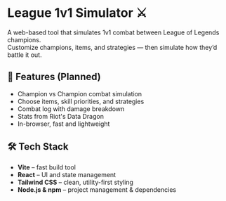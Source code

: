 # League 1v1 Simulator ⚔️

A web-based tool that simulates 1v1 combat between League of Legends champions.  
Customize champions, items, and strategies — then simulate how they’d battle it out.

## 🔧 Features (Planned)

- Champion vs Champion combat simulation
- Choose items, skill priorities, and strategies
- Combat log with damage breakdown
- Stats from Riot's Data Dragon
- In-browser, fast and lightweight

## 🛠 Tech Stack

- **Vite** – fast build tool
- **React** – UI and state management
- **Tailwind CSS** – clean, utility-first styling
- **Node.js & npm** – project management & dependencies
